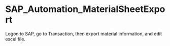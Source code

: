 # SAP_Automation_MaterialSheetExport
Logon to SAP, go to Transaction, then export material information, and edit excel file. 
